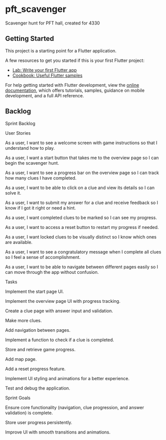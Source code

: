 # pft_scavenger

Scavenger hunt for PFT hall, created for 4330
 
## Getting Started

This project is a starting point for a Flutter application.

A few resources to get you started if this is your first Flutter project:

- [Lab: Write your first Flutter app](https://docs.flutter.dev/get-started/codelab)
- [Cookbook: Useful Flutter samples](https://docs.flutter.dev/cookbook)

For help getting started with Flutter development, view the
[online documentation](https://docs.flutter.dev/), which offers tutorials,
samples, guidance on mobile development, and a full API reference.

## Backlog
Sprint Backlog

User Stories

As a user, I want to see a welcome screen with game instructions so that I understand how to play.

As a user, I want a start button that takes me to the overview page so I can begin the scavenger hunt.

As a user, I want to see a progress bar on the overview page so I can track how many clues I have completed.

As a user, I want to be able to click on a clue and view its details so I can solve it.

As a user, I want to submit my answer for a clue and receive feedback so I know if I got it right or need a hint.

As a user, I want completed clues to be marked so I can see my progress.

As a user, I want to access a reset button to restart my progress if needed.

As a user, I want locked clues to be visually distinct so I know which ones are available.

As a user, I want to see a congratulatory message when I complete all clues so I feel a sense of accomplishment.

As a user, I want to be able to navigate between different pages easily so I can move through the app without confusion.

Tasks

Implement the start page UI.

Implement the overview page UI with progress tracking.

Create a clue page with answer input and validation.

Make more clues.

Add navigation between pages.

Implement a function to check if a clue is completed.

Store and retrieve game progress.

Add map page.

Add a reset progress feature.

Implement UI styling and animations for a better experience.

Test and debug the application.

Sprint Goals

Ensure core functionality (navigation, clue progression, and answer validation) is complete.

Store user progress persistently.

Improve UI with smooth transitions and animations.
